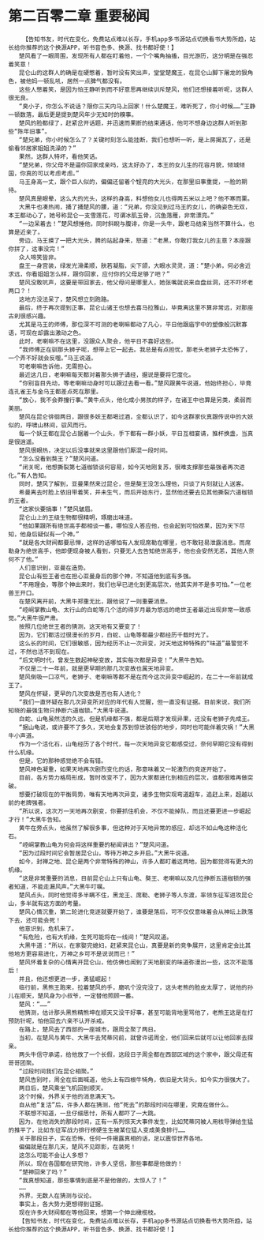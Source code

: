 # 第二百零二章 重要秘闻
        【告知书友，时代在变化，免费站点难以长存，手机app多书源站点切换看书大势所趋，站长给你推荐的这个换源APP，听书音色多、换源、找书都好使！】
       楚风看了一眼周围，发现所有人都在盯着他，一个个嘴角抽搐，目光游历，这分明是在强忍着笑意！
       昆仑山的这群人的确是在硬憋着，暂时没有笑出声，堂堂楚魔王，在昆仑山脚下屠龙的狠角色，被他妈一顿乱吼，居然一点脾气都没有。
       这些人憋着笑，是因为怕王静听到而不好意思再继续训斥楚风，他们还想接着听呢，这群人很无良。
       “臭小子，你怎么不说话？限你三天内马上回家！什么楚魔王，难听死了，你小时候……”王静一顿数落，最后更是提到楚风年少无知时的糗事。
       楚风的脸都绿了，赶紧岔开话题，并迅速而果断的结束通话，他可不想身边这群人听到那些“陈年旧事”。
       “楚兄弟，你小时候怎么了？关键时刻怎么能挂断，我们也想听一听，是上房揭瓦了，还是偷看邻居家姐姐洗澡的？”
       果然，这群人特坏，看他笑话。
       “楚兄弟，你父母不是逼你回家成亲吗，这太好办了，本王的女儿生的花容月貌，倾城倾国，你真的可以考虑考虑。”
       马王身高一丈，跟个巨人似的，偏偏还留着个锃亮的大光头，在那里旧事重提，一脸的期待。
       楚风真是眼晕，这么大的光头，这样的身高，料想他女儿也得两五米以上吧？他不寒而栗。
       大黑牛也凑热闹，捅了捅楚风的腰，道：“兄弟，你没见到过马王的女儿，的确姿色无双，本王都动心了，她号称昆仑一支雪莲花，可谓冰肌玉骨，沉鱼落雁，非常漂亮。”
       “一边呆着去！”楚风想捶他，同时斜睨与腹诽，你是一头牛，跟老马结亲当然不算什么，也算是近亲了。
       旁边，马王摸了一把大光头，腾的站起身来，怒道：“老黑，你敢打我女儿的主意？本座跟你拼了，这事没完！”
       众人啼笑皆非。
       盘王一身宫装，绿发光滑柔顺，肤若凝脂，尖下颌，大眼水灵灵，道：“楚小弟，何必舍近求远，你看姐姐怎么样，跟你回家，应付你的父母足够了吧？”
       楚风没敢吭声，这要是带回家去，他父母问是哪里人，她张嘴就说来自盘丝洞，还不吓坏老两口？！
       这地方没法呆了，楚风想立刻跑路。
       最后，终于再次提到正事，昆仑山诸王也想去喜马拉雅山，毕竟离这里不算非常远，对那座古刹很感兴趣。
       尤其是马王的师傅，那位深不可测的老喇嘛都动了凡心，平日他跟庙宇中的塑像般沉默寡语，可现在却露出激动之色。
       此时，老喇嘛不在这里，没跟众人聚会，他平日不喜好这些。
       “我师傅正在驯那头狮子呢，想带上它一起去。我总是有点担忧，那老头老狮子太恐怖了，一个弄不好就会反噬。”马王说道。
       可老喇嘛告诉他，无需担心。
       最近这几日，老喇嘛每天都对着那头狮子诵经，据说是要将它度化。
       “你别盲目先动，等老喇嘛动身时可以跟过去看一看。”楚风跟黄牛说道，他始终担心，毕竟连孔雀王与金乌王都差点死在那里。
       “放心，我不会莽撞行事。”黄牛点头，他化成小男孩的样子，在诸王中也算是另类，柔弱而美丽。
       楚风在昆仑徘徊两日，跟很多妖王都喝过酒，全都认识了，如今这群家伙真跟传说中的大妖似的，呼啸山林间，驭风而行。
       每一个妖王都在昆仑占据着一个山头，手下都有一群小妖，平日互相宴请，推杯换盏，当真是很逍遥。
       楚风很眼热，决定以后没事就来这里跟他们厮混一段时间。
       “怎么没看到獒王？”楚风问道。
       “闭关呢，他想撕裂第七道枷锁谈何容易，如今天地刚复苏，很难支撑那些最强者再次进化。”有人告知。
       同时，楚风了解到，亚曼果然来过昆仑，但是獒王没怎么理他，只谈了片刻就让人送客。
       希曼离去时脸上依旧带着笑，并未生气，而后开始东行，显然他还要去见其他撕裂六道枷锁的王者。
       “这家伙要搞事！”楚风皱眉。
       昆仑山上的王级生物都很精明，琢磨出味道。
       “他如果跟所有绝世高手都相谈一番，哪怕没人答应他，也会起到可怕效果，因为天下尽知，他身后疑似有一个神。”
       “就是各大财阀都要忌惮，这样的话哪怕有人发现席勒在哪里，也不敢轻易泄露消息。而席勒身为绝世高手，他即便现身被人看到，只要无人去告知绝世高手，他也会安然无恙，其他人奈何不了他。”
       人们意识到，亚曼在造势。
       昆仑山有些王者也在担心亚曼身后的那个神，不知道他到底有多强。
       “不用理会，等那个神出来时，我们也早已进化到更高层次，他其实并不是多可怕。”一位老兽王开口。
       在楚风离开前，大黑牛郑重无比，跟他说了一则重要消息。
       “崆峒掌教山龟、太行山的白蛇等几个活的得岁月最为悠远的绝世王者最近出现非常一致感觉。”大黑牛很严肃。
       按照几位绝世王者的猜测，这天地有又要变了！
       因为，它们都活过很漫长的岁月，白蛇、山龟等都最少都经历千载时光了。
       这么长的时间，它们很敏感，因为经历不止一次异变，对天地这种特殊的“味道”最警觉不过，不然也活不到现在。
       “后文明时代，曾发生数起神秘变故，其实每次都是异变！”大黑牛告知。
       不仅是二十一年前，就是更早期的那几次变故也属天地异变。
       楚风倒吸一口凉气，老狮子、老喇嘛等都不是在而今这次异变中崛起的，在二十一年前就成王了。
       楚风在怀疑，更早的几次变故是否也有人进化？
       “我们一直怀疑在那几次异变所对应的年代有人觉醒，但一直没有证据。目前来说，我们所知晓的最强生物只挣断六道枷锁。”大黑牛说道。
       白蛇、山龟虽然活的久远，但是机缘都不强，都是后期才发现异果，还没有老狮子先成王。
       “据山龟说，或许要不了多久，天地会复苏到惊世骇俗的地步，同时也可能伴着灾祸！”大黑牛小声道。
       作为一个活化石，山龟经历了各个时代，每一次天地异变它都感受过，奈何早期它没有得到什么机缘。
       但是，它的那种感觉绝不会有错。
       楚风神色凝重，如果天地再次剧烈变化的话，那意味着又一轮激烈的竞逐开始了。
       目前，各方势力格局形成，暂时改变不了，因为大家都进化到相应的层次，谁都很难再做突破。
       想要打破现在的平衡局势，唯有天地再次异变，诸多生物实现弯道超车，追赶上来，超越以前的老牌强者。
       “所以说，这次万一天地再次剧变，你要抓住机会，不仅不能掉队，而且还要更进一步崛起才行！”大黑牛告知。
       黄牛在旁点头，他虽然了解很多事，但这种对于天地异常的感应，却远不如山龟这种活化石。
       “崆峒掌教山龟为何会将这样重要的秘闻讲出？”楚风问道。
       “因为过段时间它会暂居昆仑山，等待万神之乡开启。”大黑牛说道。
       如今，封禅之地、昆仑是两个非常特殊的神山，许多人都盯着这两地，因为都觉得有更大的机缘。
       “这是非常重要的消息，目前昆仑山上只有山龟、獒王、老喇嘛以及几位挣断五道枷锁的强者知道，不能走漏风声。”大黑牛叮嘱。
       楚风点头，同时他觉得多半瞒不住，黑龙王、席勒、老狮子等人东渡，率领东征军进攻昆仑山，多半就有这方面的考量。
       楚风心情沉重，第二轮进化竞逐就要开始了，谁要是落后，可不仅仅意味着会从神坛上跌落下去，还可能会死！
       他意识到，危机来了。
       “有危险，也有大机缘，生死可能将在一线间！”楚风叹道。
       大黑牛道：“所以，在家娶完媳妇，赶紧来昆仑山，真要是新的竞争展开，这里肯定会比其他地方更容易进化，万神之乡可不是说说而已！”
       楚风怀着复杂的心情离开昆仑山，他仿佛也闻到了天地剧变的味道弥漫出一些，这次不能落后！
       并且，他还想更进一步，勇猛崛起！
       临行前，黑熊王跑来，拉着楚风的手，磨叽个没完没了，这头老熊的脸皮太厚了，说他的孙儿在顺天，楚风身为小叔爷，一定替他照顾一番。
       楚风：“……”
       他猜测，估计那头黑熊精熊坤在顺天又没干好事，甚至可能背地里骂他了，老熊王这是在打预防针呢，怕他回去六亲不认开杀戒。
       在路上，楚风去了西部的一座城市，跟周全聚了两日。
       当初，在楚风与黄牛、大黑牛去梵蒂冈前，就曾许诺周全，他们回来后就可以让他回家去探亲。
       两头牛信守承诺，给他放了一个长假，这段日子周全都在西部区域的这个家中，跟父母还有哥哥团聚。
       “过段时间我们在昆仑相聚。”
       楚风告别时，周全在后面喊道，他头上有四根牛犄角，依旧是大背头，如今实力很强大了。
       两日后，楚风乘坐飞机回到顺天。
       这个时候，外界关于他的消息满天飞。
       自从他“复活”后，许多人都在猜测，他“死去”的那段时间在哪里，究竟在做什么。
       不联想不知道，一旦仔细思忖，所有人都吓了一大跳。
       因为，在他消失的那段时间，正有一系列惊天大事件发生，比如梵蒂冈被人用核导弹给生猛的推平了，比如东征军战力排行榜硬生生被某位猛人变成美食排行……
       关于那段日子，实在恐怖，任何一件揭露真相的话，足以震惊世界各地。
       偏偏就是在那几天，楚风不见踪影，在装死！
       这怎么可能不会让人多想？
       所以，现在各国都在研究他，许多人坚信，那些事都是他做的！
       “楚神回来了吗？”
       “我真想知道，那些事情到底是不是他做的，太惊人了！”
       ……
       外界，无数人在猜测与议论。
       事实上，各大势力更想得到证据。
       现在许多大财阀都在等他回来，想第一个伸出橄榄枝。
       【告知书友，时代在变化，免费站点难以长存，手机app多书源站点切换看书大势所趋，站长给你推荐的这个换源APP，听书音色多、换源、找书都好使！】